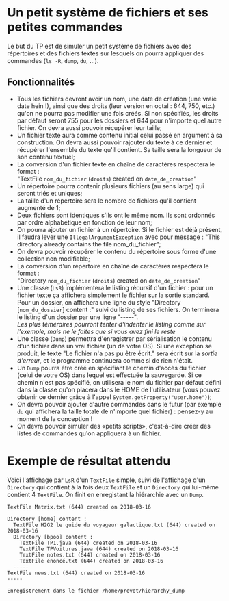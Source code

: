 # Un petit système de fichiers et ses petites commandes

Le but du TP est de simuler un petit système de fichiers avec des répertoires et des fichiers textes sur lesquels on pourra appliquer des commandes (`ls -R`, `dump`, `du`, …).

## Fonctionnalités

* Tous les fichiers devront avoir un nom, une date de création (une vraie date hein !), ainsi que des droits (leur version en octal : 644, 750, etc.) qu'on ne pourra pas modifier une fois créés. Si non spécifiés, les droits par défaut seront 755 pour les dossiers et 644 pour n'importe quel autre fichier. On devra aussi pouvoir récupérer leur taille;
* Un fichier texte aura comme contenu initial celui passé en argument à sa construction. On devra aussi pouvoir rajouter du texte à ce dernier et récupérer l'ensemble du texte qu'il contient. Sa taille sera la longueur de son contenu textuel;
* La conversion d'un fichier texte en chaîne de caractères respectera le format :  
  "TextFile `nom_du_fichier` (`droits`) created on `date_de_creation`"
* Un répertoire pourra contenir plusieurs fichiers (au sens large) qui seront triés et uniques;
* La taille d'un répertoire sera le nombre de fichiers qu'il contient augmenté de 1;
* Deux fichiers sont identiques s'ils ont le même nom. Ils sont ordonnés par ordre alphabétique en fonction de leur nom;
* On pourra ajouter un fichier à un répertoire. Si le fichier est déjà présent, il faudra lever une `IllegalArgumentException` avec pour message : "This directory already contains the file nom_du_fichier";
* On devra pouvoir récupérer le contenu du répertoire sous forme d'une collection non modifiable;
* La conversion d'un répertoire en chaîne de caractères respectera le format :  
  "Directory `nom_du_fichier` (`droits`) created on `date_de_creation`"
* Une classe (`LsR`) implémentera le listing récursif d'un fichier : pour un fichier texte ça affichera simplement le fichier sur la sortie standard. Pour un dossier, on affichera une ligne du style "Directory [`nom_du_dossier`] content :" suivi du listing de ses fichiers. On terminera le listing d'un dossier par une ligne "-----".  
  *Les plus téméraires pourront tenter d'indenter le listing comme sur l'exemple, mais ne le faites que si vous avez fini le reste*
* Une classe (`Dump`) permettra d'enregistrer par sérialisation le contenu d'un fichier dans un vrai fichier (un de votre OS). Si une exception se produit, le texte "Le fichier n'a pas pu être écrit." sera écrit sur la *sortie d'erreur*, et le programme continuera comme si de rien n'était.
* Un `Dump` pourra être créé en spécifiant le chemin d'accès du fichier (celui de votre OS) dans lequel est effectuée la sauvegarde. Si ce chemin n'est pas spécifié, on utilisera le nom du fichier par défaut défini dans la classe qu'on placera dans le HOME de l'utilisateur (vous pouvez obtenir ce dernier grâce à l'appel `System.getProperty("user.home")`);
* On devra pouvoir ajouter d'autre commandes dans le futur (par exemple `du` qui affichera la taille totale de n'importe quel fichier) : pensez-y au moment de la conception !
* On devra pouvoir simuler des «petits scripts», c'est-à-dire créer des listes de commandes qu'on appliquera à un fichier.

# Exemple de résultat attendu

Voici l'affichage par `LsR` d'un `TextFile` simple, suivi de l'affichage d'un `Directory` qui contient à la fois deux `TextFile` et un `Directory` qui lui-même contient 4 `TextFile`. On finit en enregistant la hiérarchie avec un `Dump`.

```
TextFile Matrix.txt (644) created on 2018-03-16

Directory [home] content :
  TextFile H2G2 le guide du voyageur galactique.txt (644) created on 2018-03-16
  Directory [bpoo] content :
    TextFile TP1.java (644) created on 2018-03-16
    TextFile TPVoitures.java (644) created on 2018-03-16
    TextFile notes.txt (644) created on 2018-03-16
    TextFile énoncé.txt (644) created on 2018-03-16
  -----
TextFile news.txt (644) created on 2018-03-16
-----

Enregistrement dans le fichier /home/provot/hierarchy_dump
```
